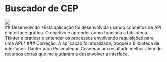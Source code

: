 # Buscador de CEP
<div>
<a href="https://www.python.org/doc/" target="_blank"><img src="https://img.shields.io/badge/Python-3776AB?style=for-the-badge&logo=python&logoColor=white"></a>
</div>  
## Desenvolvido 
*Esta aplicação foi desenvolvida usando conceitos de API e interface gráfica. O objetivo é aprender como funciona a biblioteca Tkinter e praticar e entender os processos envolvendo requisições para uma API.*
### Correção:
A aplicação foi atualizada, troquei a bilbioteca de interfaces Tkinter para Pysimplegui. Cosnegui um resultado melhor além de recursos extras que me ajudaram a desenvolver a interface.
